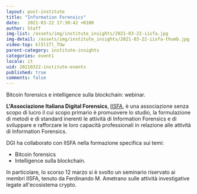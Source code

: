 ```yaml
---
layout: post-institute
title: "Information Forensics"
date:   2021-03-22 17:30:42 +0100
author: Staff
img-list: /assets/img/institute_insights/2021-03-22-iisfa.jpg
img-detail: /assets/img/institute_insights/2021-03-22-iisfa-thumb.jpg
video-top: kl5l1Tl_TUw
parent-category: institute-insights
categories: eventi
locale: it
uid: 20210322-institute-events
published: true
comments: false
---
```

Bitcoin forensics e intelligence sulla blockchain: webinar.

**L'Associazione Italiana Digital Forensics**, [IISFA](https://www.iisfa.it/), è una associazione senza scopo di lucro il cui scopo primario è promuovere lo studio, la formulazione di metodi e di standard inerenti le attività di Information Forensics e di sviluppare e rafforzare le loro capacità professionali in relazione alle attività di Information Forensics.

DGI ha collaborato con IISFA nella formazione specifica sui temi:

- Bitcoin forensics
- Intelligence sulla blockchain.

In particolare, lo scorso 12 marzo si è svolto un seminario riservato ai membri IISFA, tenuto da Ferdinando M. Ametrano sulle attività investigative legate all'ecosistema crypto.

